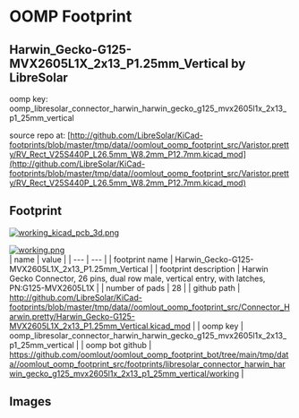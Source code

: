 # OOMP Footprint  
## Harwin_Gecko-G125-MVX2605L1X_2x13_P1.25mm_Vertical  by LibreSolar  
  
oomp key: oomp_libresolar_connector_harwin_harwin_gecko_g125_mvx2605l1x_2x13_p1_25mm_vertical  
  
source repo at: [http://github.com/LibreSolar/KiCad-footprints/blob/master/tmp/data//oomlout_oomp_footprint_src/Varistor.pretty/RV_Rect_V25S440P_L26.5mm_W8.2mm_P12.7mm.kicad_mod](http://github.com/LibreSolar/KiCad-footprints/blob/master/tmp/data//oomlout_oomp_footprint_src/Varistor.pretty/RV_Rect_V25S440P_L26.5mm_W8.2mm_P12.7mm.kicad_mod)  
## Footprint  
  
[![working_kicad_pcb_3d.png](working_kicad_pcb_3d_600.png)](working_kicad_pcb_3d.png)  
  
[![working.png](working_600.png)](working.png)  
| name | value | 
| --- | --- | 
| footprint name | Harwin_Gecko-G125-MVX2605L1X_2x13_P1.25mm_Vertical | 
| footprint description | Harwin Gecko Connector, 26 pins, dual row male, vertical entry, with latches, PN:G125-MVX2605L1X | 
| number of pads | 28 | 
| github path | http://github.com/LibreSolar/KiCad-footprints/blob/master/tmp/data//oomlout_oomp_footprint_src/Connector_Harwin.pretty/Harwin_Gecko-G125-MVX2605L1X_2x13_P1.25mm_Vertical.kicad_mod | 
| oomp key | oomp_libresolar_connector_harwin_harwin_gecko_g125_mvx2605l1x_2x13_p1_25mm_vertical | 
| oomp bot github | https://github.com/oomlout/oomlout_oomp_footprint_bot/tree/main/tmp/data//oomlout_oomp_footprint_src/footprints/libresolar_connector_harwin_harwin_gecko_g125_mvx2605l1x_2x13_p1_25mm_vertical/working | 
## Images  
